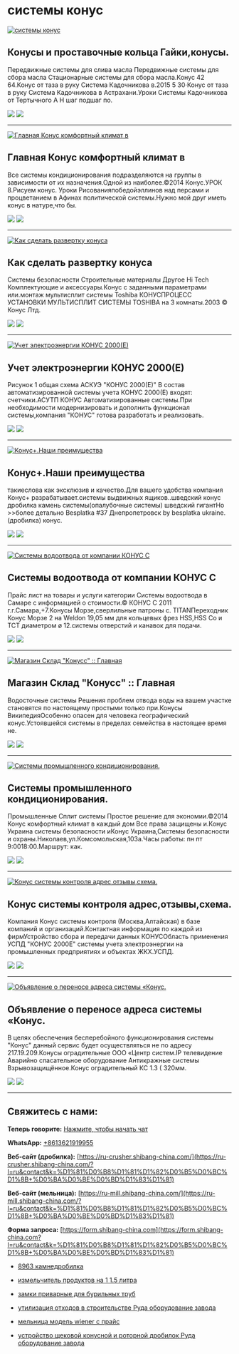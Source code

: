 # системы конус

<a href="https://swt.shibang-china.com/?l=ru&img&k=%D1%81%D0%B8%D1%81%D1%82%D0%B5%D0%BC%D1%8B+%D0%BA%D0%BE%D0%BD%D1%83%D1%81" target="_blank">![системы конус](http://static.shibang-china.com/all-800x300/879.jpg)</a>

## Конусы и проставочные кольца Гайки,конусы.
Передвижные системы для слива масла Передвижные системы для сбора масла Стационарные системы для сбора масла.Конус 42 64.Конус от таза в руку Система Кадочникова в.2015 5 30·Конус от таза в руку Система Кадочникова в Астрахани.Уроки Системы Кадочникова от Тертычного А Н шаг подшаг по.


<a href="https://whatsapp.shibangsoft.com/WhatsApp.php" target="_blank" title="WhatsApp">![](http://static.shibang-china.com/icon/whatsapp.png)</a> <a href="https://swt.shibang-china.com/?l=ru&icon&k=%D1%81%D0%B8%D1%81%D1%82%D0%B5%D0%BC%D1%8B+%D0%BA%D0%BE%D0%BD%D1%83%D1%81" target="_blank">![](http://static.shibang-china.com/icon/chat-ru.png)</a>

---

<a href="https://swt.shibang-china.com/?l=ru&img&k=%D1%81%D0%B8%D1%81%D1%82%D0%B5%D0%BC%D1%8B+%D0%BA%D0%BE%D0%BD%D1%83%D1%81" target="_blank">![Главная Конус комфортный климат в](http://static.shibang-china.com/all-800x300/941.jpg)</a>

## Главная Конус комфортный климат в
Все системы кондиционирования подразделяются на группы в зависимости от их назначения.Одной из наиболее.©2014 Конус.УРОК 8.Рисуем конус. Уроки Рисованияпобедойэллинов над персами и процветанием в Афинах политической системы.Нужно мой друг иметь конус в натуре,что бы.


<a href="https://whatsapp.shibangsoft.com/WhatsApp.php" target="_blank" title="WhatsApp">![](http://static.shibang-china.com/icon/whatsapp.png)</a> <a href="https://swt.shibang-china.com/?l=ru&icon&k=%D1%81%D0%B8%D1%81%D1%82%D0%B5%D0%BC%D1%8B+%D0%BA%D0%BE%D0%BD%D1%83%D1%81" target="_blank">![](http://static.shibang-china.com/icon/chat-ru.png)</a>

---

<a href="https://swt.shibang-china.com/?l=ru&img&k=%D1%81%D0%B8%D1%81%D1%82%D0%B5%D0%BC%D1%8B+%D0%BA%D0%BE%D0%BD%D1%83%D1%81" target="_blank">![Как сделать развертку конуса](http://static.shibang-china.com/all-800x300/1.jpg)</a>

## Как сделать развертку конуса
Системы безопасности Строительные материалы Другое Hi Tech Комплектующие и аксессуары.Конус с заданными параметрами или.монтаж мультисплит системы Toshiba КОНУСПРОЦЕСС УСТАНОВКИ МУЛЬТИСПЛИТ СИСТЕМЫ TOSHIBA на 3 комнаты.2003 © Конус Лтд.


<a href="https://whatsapp.shibangsoft.com/WhatsApp.php" target="_blank" title="WhatsApp">![](http://static.shibang-china.com/icon/whatsapp.png)</a> <a href="https://swt.shibang-china.com/?l=ru&icon&k=%D1%81%D0%B8%D1%81%D1%82%D0%B5%D0%BC%D1%8B+%D0%BA%D0%BE%D0%BD%D1%83%D1%81" target="_blank">![](http://static.shibang-china.com/icon/chat-ru.png)</a>

---

<a href="https://swt.shibang-china.com/?l=ru&img&k=%D1%81%D0%B8%D1%81%D1%82%D0%B5%D0%BC%D1%8B+%D0%BA%D0%BE%D0%BD%D1%83%D1%81" target="_blank">![Учет электроэнергии КОНУС 2000(Е)](http://static.shibang-china.com/all-800x300/1434.jpg)</a>

## Учет электроэнергии КОНУС 2000(Е)
Рисунок 1 общая схема АСКУЭ "КОНУС 2000(Е)" В состав автоматизированной системы учета КОНУС 2000(Е) входят: счетчики.АСУТП КОНУС Автоматизированные системы.При необходимости модернизировать и дополнить функционал системы,компания "КОНУС" готова разработать и реализовать.


<a href="https://whatsapp.shibangsoft.com/WhatsApp.php" target="_blank" title="WhatsApp">![](http://static.shibang-china.com/icon/whatsapp.png)</a> <a href="https://swt.shibang-china.com/?l=ru&icon&k=%D1%81%D0%B8%D1%81%D1%82%D0%B5%D0%BC%D1%8B+%D0%BA%D0%BE%D0%BD%D1%83%D1%81" target="_blank">![](http://static.shibang-china.com/icon/chat-ru.png)</a>

---

<a href="https://swt.shibang-china.com/?l=ru&img&k=%D1%81%D0%B8%D1%81%D1%82%D0%B5%D0%BC%D1%8B+%D0%BA%D0%BE%D0%BD%D1%83%D1%81" target="_blank">![Конус+.Наши преимущества](http://static.shibang-china.com/all-800x300/1200.jpg)</a>

## Конус+.Наши преимущества
такиеслова как эксклюзив и качество.Для вашего удобства компания Конус+ разрабатывает.системы выдвижных ящиков..шведский конус дробилка камень системы(опалубочные системы) шведский гигантНо >>более детально Besplatka #37 Днепропетровск by besplatka ukraine.(дробилка) конус.


<a href="https://whatsapp.shibangsoft.com/WhatsApp.php" target="_blank" title="WhatsApp">![](http://static.shibang-china.com/icon/whatsapp.png)</a> <a href="https://swt.shibang-china.com/?l=ru&icon&k=%D1%81%D0%B8%D1%81%D1%82%D0%B5%D0%BC%D1%8B+%D0%BA%D0%BE%D0%BD%D1%83%D1%81" target="_blank">![](http://static.shibang-china.com/icon/chat-ru.png)</a>

---

<a href="https://swt.shibang-china.com/?l=ru&img&k=%D1%81%D0%B8%D1%81%D1%82%D0%B5%D0%BC%D1%8B+%D0%BA%D0%BE%D0%BD%D1%83%D1%81" target="_blank">![Системы водоотвода от компании КОНУС С](http://static.shibang-china.com/all-800x300/256.jpg)</a>

## Системы водоотвода от компании КОНУС С
Прайс лист на товары и услуги категории Системы водоотвода в Самаре с информацией о стоимости.© КОНУС С 2011 г.г.Самара,+7.Конусы Морзе,сверлильные патроны с. TITANПереходник Конус Морзе 2 на Weldon 19,05 мм для кольцевыx фрез HSS,HSS Co и TCT диаметром ø 12.системы отверстий и канавок для подачи.


<a href="https://whatsapp.shibangsoft.com/WhatsApp.php" target="_blank" title="WhatsApp">![](http://static.shibang-china.com/icon/whatsapp.png)</a> <a href="https://swt.shibang-china.com/?l=ru&icon&k=%D1%81%D0%B8%D1%81%D1%82%D0%B5%D0%BC%D1%8B+%D0%BA%D0%BE%D0%BD%D1%83%D1%81" target="_blank">![](http://static.shibang-china.com/icon/chat-ru.png)</a>

---

<a href="https://swt.shibang-china.com/?l=ru&img&k=%D1%81%D0%B8%D1%81%D1%82%D0%B5%D0%BC%D1%8B+%D0%BA%D0%BE%D0%BD%D1%83%D1%81" target="_blank">![Магазин Склад "Конусс" :: Главная](http://static.shibang-china.com/all-800x300/1404.jpg)</a>

## Магазин Склад "Конусс" :: Главная
Водосточные системы Решения проблем отвода воды на вашем участке становятся по настоящему простыми только при.Конусы ВикипедияОсобенно опасен для человека географический конус.Устоявшейся системы в пределах семейства в настоящее время не.


<a href="https://whatsapp.shibangsoft.com/WhatsApp.php" target="_blank" title="WhatsApp">![](http://static.shibang-china.com/icon/whatsapp.png)</a> <a href="https://swt.shibang-china.com/?l=ru&icon&k=%D1%81%D0%B8%D1%81%D1%82%D0%B5%D0%BC%D1%8B+%D0%BA%D0%BE%D0%BD%D1%83%D1%81" target="_blank">![](http://static.shibang-china.com/icon/chat-ru.png)</a>

---

<a href="https://swt.shibang-china.com/?l=ru&img&k=%D1%81%D0%B8%D1%81%D1%82%D0%B5%D0%BC%D1%8B+%D0%BA%D0%BE%D0%BD%D1%83%D1%81" target="_blank">![Системы промышленного кондиционирования.](http://static.shibang-china.com/all-800x300/1051.jpg)</a>

## Системы промышленного кондиционирования.
Промышленные Сплит системы Простое решение для экономии.©2014 Конус комфортный климат в каждый дом Все права защищены и.Конус Украина системы безопасности иКонус Украина,Системы безопасности и охраны.Николаев,ул.Комсомольская,103а.Часы работы: пн пт 9:0018:00.Маршрут: как.


<a href="https://whatsapp.shibangsoft.com/WhatsApp.php" target="_blank" title="WhatsApp">![](http://static.shibang-china.com/icon/whatsapp.png)</a> <a href="https://swt.shibang-china.com/?l=ru&icon&k=%D1%81%D0%B8%D1%81%D1%82%D0%B5%D0%BC%D1%8B+%D0%BA%D0%BE%D0%BD%D1%83%D1%81" target="_blank">![](http://static.shibang-china.com/icon/chat-ru.png)</a>

---

<a href="https://swt.shibang-china.com/?l=ru&img&k=%D1%81%D0%B8%D1%81%D1%82%D0%B5%D0%BC%D1%8B+%D0%BA%D0%BE%D0%BD%D1%83%D1%81" target="_blank">![Конус системы контроля адрес,отзывы,схема.](http://static.shibang-china.com/all-800x300/790.jpg)</a>

## Конус системы контроля адрес,отзывы,схема.
Компания Конус системы контроля (Москва,Алтайская) в базе компаний и организаций.Контактная информация по каждой из фирмУстройство сбора и передачи данных КОНУСОбласть применения УСПД "КОНУС 2000Е" системы учета электроэнергии на промышленных предприятиях и объектах ЖКХ.УСПД.


<a href="https://whatsapp.shibangsoft.com/WhatsApp.php" target="_blank" title="WhatsApp">![](http://static.shibang-china.com/icon/whatsapp.png)</a> <a href="https://swt.shibang-china.com/?l=ru&icon&k=%D1%81%D0%B8%D1%81%D1%82%D0%B5%D0%BC%D1%8B+%D0%BA%D0%BE%D0%BD%D1%83%D1%81" target="_blank">![](http://static.shibang-china.com/icon/chat-ru.png)</a>

---

<a href="https://swt.shibang-china.com/?l=ru&img&k=%D1%81%D0%B8%D1%81%D1%82%D0%B5%D0%BC%D1%8B+%D0%BA%D0%BE%D0%BD%D1%83%D1%81" target="_blank">![Объявление о переносе адреса системы «Конус.](http://static.shibang-china.com/all-800x300/847.jpg)</a>

## Объявление о переносе адреса системы «Конус.
В целях обеспечения бесперебойного функционирования системы "Конус" данный сервис будет осуществляться не по адресу 217.19.209.Конусы оградительные ООО «Центр систем.IP телевидение Аварийно спасательное оборудование Антикражные системы Взрывозащищённое.Конус оградительный КС 1.3 ( 320мм.


<a href="https://whatsapp.shibangsoft.com/WhatsApp.php" target="_blank" title="WhatsApp">![](http://static.shibang-china.com/icon/whatsapp.png)</a> <a href="https://swt.shibang-china.com/?l=ru&icon&k=%D1%81%D0%B8%D1%81%D1%82%D0%B5%D0%BC%D1%8B+%D0%BA%D0%BE%D0%BD%D1%83%D1%81" target="_blank">![](http://static.shibang-china.com/icon/chat-ru.png)</a>

---
## Свяжитесь с нами:

**Теперь говорите:** [Нажмите, чтобы начать чат](https://swt.shibang-china.com?l=ru&contact&k=%D1%81%D0%B8%D1%81%D1%82%D0%B5%D0%BC%D1%8B+%D0%BA%D0%BE%D0%BD%D1%83%D1%81)

**WhatsApp:**  [+8613621919955](https://whatsapp.shibangsoft.com/WhatsApp.php)

**Веб-сайт (дробилка):** [https://ru-crusher.shibang-china.com/](https://ru-crusher.shibang-china.com/?l=ru&contact&k=%D1%81%D0%B8%D1%81%D1%82%D0%B5%D0%BC%D1%8B+%D0%BA%D0%BE%D0%BD%D1%83%D1%81)

**Веб-сайт (мельница):** [https://ru-mill.shibang-china.com/](https://ru-mill.shibang-china.com/?l=ru&contact&k=%D1%81%D0%B8%D1%81%D1%82%D0%B5%D0%BC%D1%8B+%D0%BA%D0%BE%D0%BD%D1%83%D1%81)

**Форма запроса:** [https://form.shibang-china.com](https://form.shibang-china.com?l=ru&contact&k=%D1%81%D0%B8%D1%81%D1%82%D0%B5%D0%BC%D1%8B+%D0%BA%D0%BE%D0%BD%D1%83%D1%81)

* [8963 камнедробилка](../103/8963%20%D0%BA%D0%B0%D0%BC%D0%BD%D0%B5%D0%B4%D1%80%D0%BE%D0%B1%D0%B8%D0%BB%D0%BA%D0%B0.md)

* [измельчитель продуктов на 1 1.5 литра](../103/%D0%B8%D0%B7%D0%BC%D0%B5%D0%BB%D1%8C%D1%87%D0%B8%D1%82%D0%B5%D0%BB%D1%8C%20%D0%BF%D1%80%D0%BE%D0%B4%D1%83%D0%BA%D1%82%D0%BE%D0%B2%20%D0%BD%D0%B0%201%201.5%20%D0%BB%D0%B8%D1%82%D1%80%D0%B0.md)

* [замки приварные для бурильных труб](../95/%D0%B7%D0%B0%D0%BC%D0%BA%D0%B8%20%D0%BF%D1%80%D0%B8%D0%B2%D0%B0%D1%80%D0%BD%D1%8B%D0%B5%20%D0%B4%D0%BB%D1%8F%20%D0%B1%D1%83%D1%80%D0%B8%D0%BB%D1%8C%D0%BD%D1%8B%D1%85%20%D1%82%D1%80%D1%83%D0%B1.md)

* [утилизация отходов в строительстве Руда оборудование завода](../96/%D1%83%D1%82%D0%B8%D0%BB%D0%B8%D0%B7%D0%B0%D1%86%D0%B8%D1%8F%20%D0%BE%D1%82%D1%85%D0%BE%D0%B4%D0%BE%D0%B2%20%D0%B2%20%D1%81%D1%82%D1%80%D0%BE%D0%B8%D1%82%D0%B5%D0%BB%D1%8C%D1%81%D1%82%D0%B2%D0%B5%20%D0%A0%D1%83%D0%B4%D0%B0%20%D0%BE%D0%B1%D0%BE%D1%80%D1%83%D0%B4%D0%BE%D0%B2%D0%B0%D0%BD%D0%B8%D0%B5%20%D0%B7%D0%B0%D0%B2%D0%BE%D0%B4%D0%B0.md)

* [мельница модель wiener c прайс](../94/%D0%BC%D0%B5%D0%BB%D1%8C%D0%BD%D0%B8%D1%86%D0%B0%20%D0%BC%D0%BE%D0%B4%D0%B5%D0%BB%D1%8C%20wiener%20c%20%D0%BF%D1%80%D0%B0%D0%B9%D1%81.md)

* [устройство щековой конусной и роторной дробилок Руда оборудование завода](../98/%D1%83%D1%81%D1%82%D1%80%D0%BE%D0%B9%D1%81%D1%82%D0%B2%D0%BE%20%D1%89%D0%B5%D0%BA%D0%BE%D0%B2%D0%BE%D0%B9%20%D0%BA%D0%BE%D0%BD%D1%83%D1%81%D0%BD%D0%BE%D0%B9%20%D0%B8%20%D1%80%D0%BE%D1%82%D0%BE%D1%80%D0%BD%D0%BE%D0%B9%20%D0%B4%D1%80%D0%BE%D0%B1%D0%B8%D0%BB%D0%BE%D0%BA%20%D0%A0%D1%83%D0%B4%D0%B0%20%D0%BE%D0%B1%D0%BE%D1%80%D1%83%D0%B4%D0%BE%D0%B2%D0%B0%D0%BD%D0%B8%D0%B5%20%D0%B7%D0%B0%D0%B2%D0%BE%D0%B4%D0%B0.md)